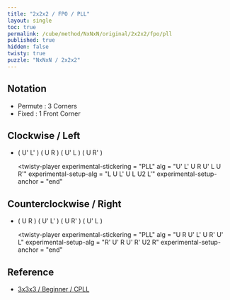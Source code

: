 ```yaml
---
title: "2x2x2 / FPO / PLL"
layout: single
toc: true
permalink: /cube/method/NxNxN/original/2x2x2/fpo/pll
published: true
hidden: false
twisty: true
puzzle: "NxNxN / 2x2x2"
---
```

<span id="cube" puzzle="{{page.puzzle}}"></span>

<head>
  <base target="_blank">
</head>



## Notation

- Permute : 3 Corners
- Fixed : 1 Front Corner



## Clockwise / Left

- ( U' L' ) ( U R ) ( U' L ) ( U R' )

  <twisty-player
    experimental-stickering   = "PLL"
    alg                       = "U' L' U R U' L U R'"
    experimental-setup-alg    = "L U L' U L U2 L'"
    experimental-setup-anchor = "end"
  ></twisty-player>



## Counterclockwise / Right

- ( U R ) ( U' L' ) ( U R' ) ( U' L )

  <twisty-player
    experimental-stickering   = "PLL"
    alg                       = "U R U' L' U R' U' L"
    experimental-setup-alg    = "R' U' R U' R' U2 R"
    experimental-setup-anchor = "end"
  ></twisty-player>



## Reference

- [3x3x3 / Beginner / CPLL](/cube/method/NxNxN/original/3x3x3/beginner/cpll)

